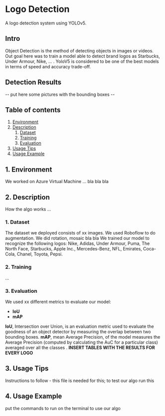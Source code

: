 # Logo Detection
A logo detection system using YOLOv5.

## Intro
Object Detection is the method of detecting objects in images or videos. Out goal here was to train a model able to detect brand logos as Starbucks, Under Armour, Nike, ... .
YoloV5 is considered to be one of the best models in terms of speed and accuracy trade-off.

## Detection Results
 -- put here some pictures with the bounding boxes --

## Table of contents
1. [ Environment ](#env)
2. [ Description ](#usage)
    1. [ Dataset ](#dataset)
    2. [ Training ](#train)
    3. [ Evaluation ](#eval)
3. [ Usage Tips ](#desc)
4. [ Usage Example ](#ex)


<a name="env"></a>
## 1. Environment
 We worked on Azure Virtual Machine ... bla bla bla
 
<a name="desc"></a>
## 2. Description
How the algo works ...

<a name="dataset"></a>
### 1. Dataset
The dataset we deployed consists of xx images. We used Roboflow to do augmentation. We did rotation, mosaic bla bla
We trained our model to recognize the following logos: Nike, Adidas, Under Armour, Puma, The North Face, Starbucks, Apple Inc., Mercedes-Benz, NFL, Emirates, Coca-Cola, Chanel, Toyota, Pepsi.

<a name="train"></a>
### 2. Training
...

<a name="eval"></a>
### 3. Evaluation
We used xx different metrics to evaluate our model:
  - **IoU**
  - **mAP**

**IoU**, Intersection over Union, is an evaluation metric used to evaluate the goodness of an object detector by measuring the overlap between two bounding boxes.
**mAP**, mean Average Precision, of the model measures the Average Precision (computed by calculating the AuC for a particular class) averaged over all the classes .
**INSERT TABLES WITH THE RESULTS FOR EVERY LOGO**

<a name="usage"></a>
## 3. Usage Tips
 Instructions to follow - this file is needed for this; to test our algo run this
 
 <a name="ex"></a>
## 4. Usage Example
put the commands to run on the terminal to use our algo

